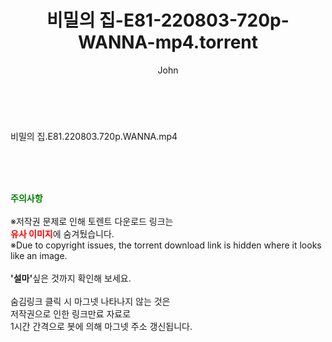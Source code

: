 ﻿---
layout: post
title:  "비밀의 집-E81-220803-720p-WANNA-mp4.torrent"
author: John
categories: [ 드라마 ]
tags: [  ]
image:  
description: "비밀의 집-E81-220803-720p-WANNA-mp4 torrent 정보 공유"
toc: true
toc_sticky: true
---

<br>
<div class="view-img">
<a class="view_image" href="https://torrentmobile60.com/bbs/view_image.php?fn=%2Fdata%2Ffile%2Fdrama%2F3735182707_8BS3MpZr_17a025fc58e8843c4956361e60c5efe9a43bb21d.jpg" target="_blank"><img alt="" class="img-tag" content="https://torrentmobile60.com/data/file/drama/3735182707_8BS3MpZr_17a025fc58e8843c4956361e60c5efe9a43bb21d.jpg" itemprop="image" src="https://torrentmobile60.com/data/file/drama/3735182707_8BS3MpZr_17a025fc58e8843c4956361e60c5efe9a43bb21d.jpg"/></a></div><div class="view-content" itemprop="description">
<p>비밀의 집.E81.220803.720p.WANNA.mp4<br/></p> </div>
    
<br><br><br>
<p data-ke-size="size16"><b><span style="color: green;">주의사항</span></b><br /><br />※저작권 문제로 인해 토렌트 다운로드 링크는<br /><b><span style="color: red;">유사 이미지</span></b>에 숨겨뒀습니다.<br />※Due to copyright issues, the torrent download link is hidden where it looks like an image.<br /><br /><b>'설마'</b>싶은 것까지 확인해 보세요.<br /><br />숨김링크 클릭 시 마그넷 나타나지 않는 것은<br />저작권으로 인한 링크만료 자료로<br />1시간 간격으로 봇에 의해 마그넷 주소 갱신됩니다.</p>
